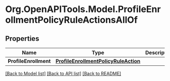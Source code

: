 # Org.OpenAPITools.Model.ProfileEnrollmentPolicyRuleActionsAllOf

## Properties

Name | Type | Description | Notes
------------ | ------------- | ------------- | -------------
**ProfileEnrollment** | [**ProfileEnrollmentPolicyRuleAction**](ProfileEnrollmentPolicyRuleAction.md) |  | [optional] 

[[Back to Model list]](../README.md#documentation-for-models) [[Back to API list]](../README.md#documentation-for-api-endpoints) [[Back to README]](../README.md)


